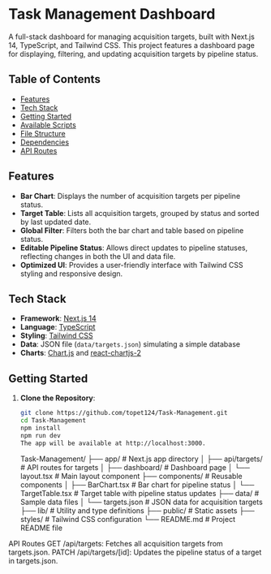 # Task Management Dashboard

A full-stack dashboard for managing acquisition targets, built with Next.js 14, TypeScript, and Tailwind CSS. This project features a dashboard page for displaying, filtering, and updating acquisition targets by pipeline status.

## Table of Contents

- [Features](#features)
- [Tech Stack](#tech-stack)
- [Getting Started](#getting-started)
- [Available Scripts](#available-scripts)
- [File Structure](#file-structure)
- [Dependencies](#dependencies)
- [API Routes](#api-routes)

## Features

- **Bar Chart**: Displays the number of acquisition targets per pipeline status.
- **Target Table**: Lists all acquisition targets, grouped by status and sorted by last updated date.
- **Global Filter**: Filters both the bar chart and table based on pipeline status.
- **Editable Pipeline Status**: Allows direct updates to pipeline statuses, reflecting changes in both the UI and data file.
- **Optimized UI**: Provides a user-friendly interface with Tailwind CSS styling and responsive design.

## Tech Stack

- **Framework**: [Next.js 14](https://nextjs.org/)
- **Language**: [TypeScript](https://www.typescriptlang.org/)
- **Styling**: [Tailwind CSS](https://tailwindcss.com/)
- **Data**: JSON file (`data/targets.json`) simulating a simple database
- **Charts**: [Chart.js](https://www.chartjs.org/) and [react-chartjs-2](https://react-chartjs-2.js.org/)

## Getting Started

1. **Clone the Repository**:

   ```bash
   git clone https://github.com/topet124/Task-Management.git
   cd Task-Management
   npm install
   npm run dev
   The app will be available at http://localhost:3000.
   ```

   Task-Management/
   ├── app/ # Next.js app directory
   │ ├── api/targets/ # API routes for targets
   │ ├── dashboard/ # Dashboard page
   │ └── layout.tsx # Main layout component
   ├── components/ # Reusable components
   │ ├── BarChart.tsx # Bar chart for pipeline status
   │ └── TargetTable.tsx # Target table with pipeline status updates
   ├── data/ # Sample data files
   │ └── targets.json # JSON data for acquisition targets
   ├── lib/ # Utility and type definitions
   ├── public/ # Static assets
   ├── styles/ # Tailwind CSS configuration
   └── README.md # Project README file

API Routes
GET /api/targets: Fetches all acquisition targets from targets.json.
PATCH /api/targets/[id]: Updates the pipeline status of a target in targets.json.
